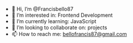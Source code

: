 - 👋 Hi, I’m @Francisbello87
- 👀 I’m interested in: Frontend Development
- 🌱 I’m currently learning: JavaScript 
- 💞️ I’m looking to collaborate on: projects
- 📫 How to reach me: bellofrancis87@gmail.com

<!---
Francisbello87/Francisbello87 is a ✨ special ✨ repository because its `README.md` (this file) appears on your GitHub profile.
You can click the Preview link to take a look at your changes.
--->
